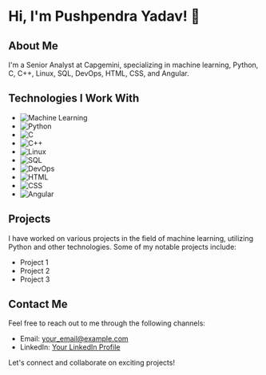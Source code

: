 # Hi, I'm Pushpendra Yadav! 👋

## About Me
I'm a Senior Analyst at Capgemini, specializing in machine learning, Python, C, C++, Linux, SQL, DevOps, HTML, CSS, and Angular.

## Technologies I Work With
- ![Machine Learning](https://img.shields.io/badge/-Machine%20Learning-blue)
- ![Python](https://img.shields.io/badge/-Python-yellow)
- ![C](https://img.shields.io/badge/-C-blue)
- ![C++](https://img.shields.io/badge/-C%2B%2B-purple)
- ![Linux](https://img.shields.io/badge/-Linux-orange)
- ![SQL](https://img.shields.io/badge/-SQL-red)
- ![DevOps](https://img.shields.io/badge/-DevOps-green)
- ![HTML](https://img.shields.io/badge/-HTML-blueviolet)
- ![CSS](https://img.shields.io/badge/-CSS-lightgrey)
- ![Angular](https://img.shields.io/badge/-Angular-red)

## Projects
I have worked on various projects in the field of machine learning, utilizing Python and other technologies. Some of my notable projects include:
- Project 1
- Project 2
- Project 3

## Contact Me
Feel free to reach out to me through the following channels:
- Email: your_email@example.com
- LinkedIn: [Your LinkedIn Profile](https://www.linkedin.com/in/your-profile)

Let's connect and collaborate on exciting projects!
